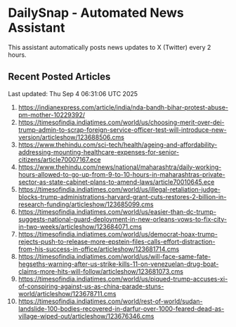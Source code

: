 # DailySnap - Automated News Assistant

This assistant automatically posts news updates to X (Twitter) every 2 hours.

## Recent Posted Articles

Last updated: Thu Sep  4 06:31:06 UTC 2025

1. https://indianexpress.com/article/india/nda-bandh-bihar-protest-abuse-pm-mother-10229392/
2. https://timesofindia.indiatimes.com/world/us/choosing-merit-over-dei-trump-admin-to-scrap-foreign-service-officer-test-will-introduce-new-version/articleshow/123688506.cms
3. https://www.thehindu.com/sci-tech/health/ageing-and-affordability-addressing-mounting-healthcare-expenses-for-senior-citizens/article70007167.ece
4. https://www.thehindu.com/news/national/maharashtra/daily-working-hours-allowed-to-go-up-from-9-to-10-hours-in-maharashtras-private-sector-as-state-cabinet-plans-to-amend-laws/article70010645.ece
5. https://timesofindia.indiatimes.com/world/us/illegal-retaliation-judge-blocks-trump-administrations-harvard-grant-cuts-restores-2-billion-in-research-funding/articleshow/123685099.cms
6. https://timesofindia.indiatimes.com/world/us/easier-than-dc-trump-suggests-national-guard-deployment-in-new-orleans-vows-to-fix-city-in-two-weeks/articleshow/123684071.cms
7. https://timesofindia.indiatimes.com/world/us/democrat-hoax-trump-rejects-push-to-release-more-epstein-files-calls-effort-distraction-from-his-success-in-office/articleshow/123681714.cms
8. https://timesofindia.indiatimes.com/world/us/will-face-same-fate-hegseths-warning-after-us-strike-kills-11-on-venezuelan-drug-boat-claims-more-hits-will-follow/articleshow/123681073.cms
9. https://timesofindia.indiatimes.com/world/us/piqued-trump-accuses-xi-of-conspiring-against-us-as-china-parade-stuns-world/articleshow/123678711.cms
10. https://timesofindia.indiatimes.com/world/rest-of-world/sudan-landslide-100-bodies-recovered-in-darfur-over-1000-feared-dead-as-village-wiped-out/articleshow/123676346.cms
